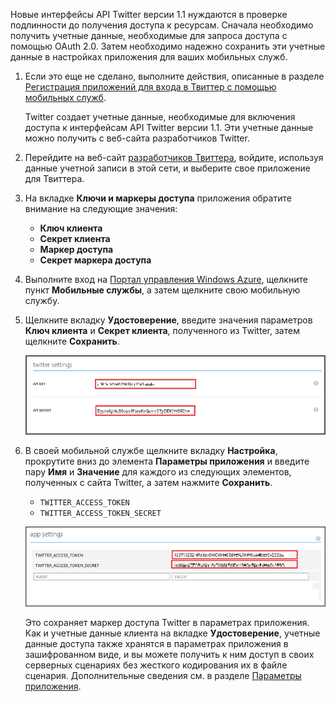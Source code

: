 

Новые интерфейсы API Twitter версии 1.1 нуждаются в проверке подлинности до получения доступа к ресурсам. Сначала необходимо получить учетные данные, необходимые для запроса доступа с помощью OAuth 2.0. Затем необходимо надежно сохранить эти учетные данные в настройках приложения для ваших мобильных служб.

1. Если это еще не сделано, выполните действия, описанные в разделе <a href="../articles/mobile-services/mobile-services-how-to-register-twitter-authentication.md/" target="_blank">Регистрация приложений для входа в Твиттер с помощью мобильных служб</a>. 
  
  	Twitter создает учетные данные, необходимые для включения доступа к интерфейсам API Twitter версии 1.1. Эти учетные данные можно получить с веб-сайта разработчиков Twitter.

2. Перейдите на веб-сайт <a href="http://go.microsoft.com/fwlink/p/?LinkId=268300" target="_blank">разработчиков Твиттера</a>, войдите, используя данные учетной записи в этой сети, и выберите свое приложение для Твиттера.

3. На вкладке **Ключи и маркеры доступа** приложения обратите внимание на следующие значения:

	+ **Ключ клиента**
	+ **Секрет клиента**
	+ **Маркер доступа**
	+ **Секрет маркера доступа**

4. Выполните вход на [Портал управления Windows Azure], щелкните пункт **Мобильные службы**, а затем щелкните свою мобильную службу.

5. Щелкните вкладку **Удостоверение**, введите значения параметров **Ключ клиента** и **Секрет клиента**, полученного из Twitter, затем щелкните **Сохранить**.

	![](./media/mobile-services-register-twitter-access/mobile-identity-tab-twitter-only.png)

2. В своей мобильной службе щелкните вкладку **Настройка**, прокрутите вниз до элемента **Параметры приложения** и введите пару **Имя** и **Значение** для каждого из следующих элементов, полученных с сайта Twitter, а затем нажмите **Сохранить**.

	+ `TWITTER_ACCESS_TOKEN`
	+ `TWITTER_ACCESS_TOKEN_SECRET`

	![](./media/mobile-services-register-twitter-access/mobile-schedule-job-app-settings.png)

	Это сохраняет маркер доступа Twitter в параметрах приложения. Как и учетные данные клиента на вкладке **Удостоверение**, учетные данные доступа также хранятся в параметрах приложения в зашифрованном виде, и вы можете получить к ним доступ в своих серверных сценариях без жесткого кодирования их в файле сценария. Дополнительные сведения см. в разделе [Параметры приложения].

<!-- URLs. -->
[Mobile Services server script reference]: http://go.microsoft.com/fwlink/?LinkId=262293
[WindowsAzure.com]: http://www.windowsazure.com/
[Портал управления Windows Azure]: https://manage.windowsazure.com/
[Register your apps for Twitter login with Mobile Services]: ../articles/mobile-services/mobile-services-how-to-register-twitter-authentication.md
[Twitter Developers]: http://go.microsoft.com/fwlink/p/?LinkId=268300
[Параметры приложения]: http://msdn.microsoft.com/library/windowsazure/b6bb7d2d-35ae-47eb-a03f-6ee393e170f7
<!--HONumber=54-->